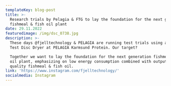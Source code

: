 ```yaml
---
templateKey: blog-post
title: >-
  Research trials by Pelagia & FTG to lay the foundation for the next generation
  fishmeal & fish oil plant
date: 29.11.2022
featuredimage: /img/dsc_0738.jpg
description: >-
  These days @fjelltechnology & PELAGIA are running test trials using a Fjell
  Test Disc Dryer at PELAGIA Karmsund Protein. Our target?

  Together we want to lay the foundation for the next generation fishmeal & fish
  oil plant, emphasizing on low energy consumption combined with output of high
  quality fishmeal & fish oil.
link: 'https://www.instagram.com/fjelltechnology/'
socialmedia: Instagram
---
```



